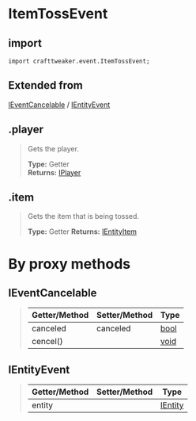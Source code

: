 # ItemTossEvent

## import
`import crafttweaker.event.ItemTossEvent;`

## Extended from
[IEventCancelable](/CraftTweaker/Vanilla/Events/IEventCancelable.md) / [IEntityEvent](CraftTweaker/Vanilla/Events/IEntityEvent.md)

## .player
> Gets the player.
>
> **Type:** Getter  
> **Returns:** [IPlayer](/CraftTweaker/Vanilla/Player/IPlayer.md)

## .item
> Gets the item that is being tossed.
>
> **Type:** Getter 
> **Returns:** [IEntityItem](/CraftTweaker/Vanilla/Entities/IEntityItem.md)

# By proxy methods

## IEventCancelable
> | Getter/Method   | Setter/Method     | Type                                                              |
> |-----------------|-------------------|-------------------------------------------------------------------|
> | canceled        | canceled          | [bool](/CraftTweaker/Vanilla/Base-Types/bool.md)                  |
> | cencel()        |                   | [void](/CraftTweaker/Vanilla/Base-Types/void.md)                  |

## IEntityEvent
> | Getter/Method   | Setter/Method     | Type                                                              |
> |-----------------|-------------------|-------------------------------------------------------------------|
> | entity          |                   | [IEntity](/CraftTweaker/Vanilla/Entities/IEntity.md)              |
